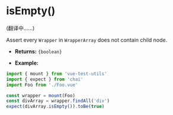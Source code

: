 # isEmpty()

(翻译中……)

Assert every `Wrapper` in `WrapperArray` does not contain child node.

- **Returns:** `{boolean}`

- **Example:**

```js
import { mount } from 'vue-test-utils'
import { expect } from 'chai'
import Foo from './Foo.vue'

const wrapper = mount(Foo)
const divArray = wrapper.findAll('div')
expect(divArray.isEmpty()).toBe(true)
```

